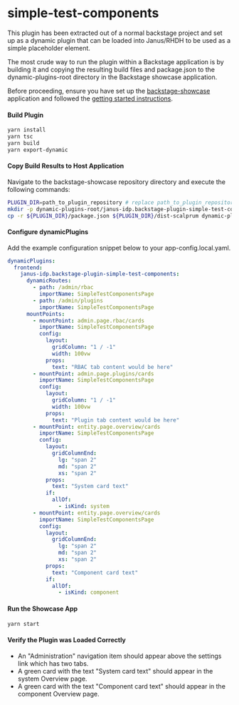 # simple-test-components

This plugin has been extracted out of a normal backstage project and set up as a dynamic plugin that can be loaded into Janus/RHDH to be used as a simple placeholder element.

The most crude way to run the plugin within a Backstage application is by building it and copying the resulting build files and package.json to the dynamic-plugins-root directory in the Backstage showcase application.

Before proceeding, ensure you have set up the [backstage-showcase](https://github.com/janus-idp/backstage-showcase) application and followed the [getting started instructions](https://github.com/janus-idp/backstage-showcase/blob/main/showcase-docs/getting-started.md).

#### Build Plugin

```bash
yarn install
yarn tsc
yarn build
yarn export-dynamic
```

#### Copy Build Results to Host Application

Navigate to the backstage-showcase repository directory and execute the following commands:

```bash
PLUGIN_DIR=path_to_plugin_repository # replace path_to_plugin_repository with the directory of the plugin
mkdir -p dynamic-plugins-root/janus-idp.backstage-plugin-simple-test-components
cp -r ${PLUGIN_DIR}/package.json ${PLUGIN_DIR}/dist-scalprum dynamic-plugins-root/janus-idp.backstage-plugin-simple-test-components
```

#### Configure dynamicPlugins

Add the example configuration snippet below to your app-config.local.yaml.

```yaml
dynamicPlugins:
  frontend:
    janus-idp.backstage-plugin-simple-test-components:
      dynamicRoutes:
        - path: /admin/rbac
          importName: SimpleTestComponentsPage
        - path: /admin/plugins
          importName: SimpleTestComponentsPage
      mountPoints:
        - mountPoint: admin.page.rbac/cards
          importName: SimpleTestComponentsPage
          config:
            layout:
              gridColumn: "1 / -1"
              width: 100vw
            props:
              text: "RBAC tab content would be here"
        - mountPoint: admin.page.plugins/cards
          importName: SimpleTestComponentsPage
          config:
            layout:
              gridColumn: "1 / -1"
              width: 100vw
            props:
              text: "Plugin tab content would be here"
        - mountPoint: entity.page.overview/cards
          importName: SimpleTestComponentsPage
          config:
            layout:
              gridColumnEnd:
                lg: "span 2"
                md: "span 2"
                xs: "span 2"
            props:
              text: "System card text"
            if:
              allOf:
                - isKind: system
        - mountPoint: entity.page.overview/cards
          importName: SimpleTestComponentsPage
          config:
            layout:
              gridColumnEnd:
                lg: "span 2"
                md: "span 2"
                xs: "span 2"
            props:
              text: "Component card text"
            if:
              allOf:
                - isKind: component
```

#### Run the Showcase App

```bash
yarn start
```

#### Verify the Plugin was Loaded Correctly

- An "Administration" navigation item should appear above the settings link which has two tabs.
- A green card with the text "System card text" should appear in the system Overview page.
- A green card with the text "Component card text" should appear in the component Overview page.
